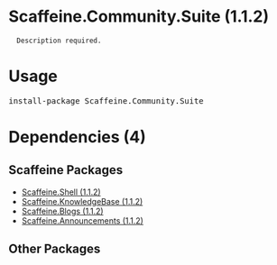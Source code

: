 ﻿Scaffeine.Community.Suite (1.1.2)
======

      Description required.
    
Usage
======
<pre>install-package Scaffeine.Community.Suite</pre>
Dependencies (4)
=====

Scaffeine Packages
------
* [Scaffeine.Shell (1.1.2)](https://github.com/wcpro/Scaffeine/tree/master/src/Scaffeine.Shell)
* [Scaffeine.KnowledgeBase (1.1.2)](https://github.com/wcpro/Scaffeine/tree/master/src/Scaffeine.KnowledgeBase)
* [Scaffeine.Blogs (1.1.2)](https://github.com/wcpro/Scaffeine/tree/master/src/Scaffeine.Blogs)
* [Scaffeine.Announcements (1.1.2)](https://github.com/wcpro/Scaffeine/tree/master/src/Scaffeine.Announcements)

Other Packages
------
